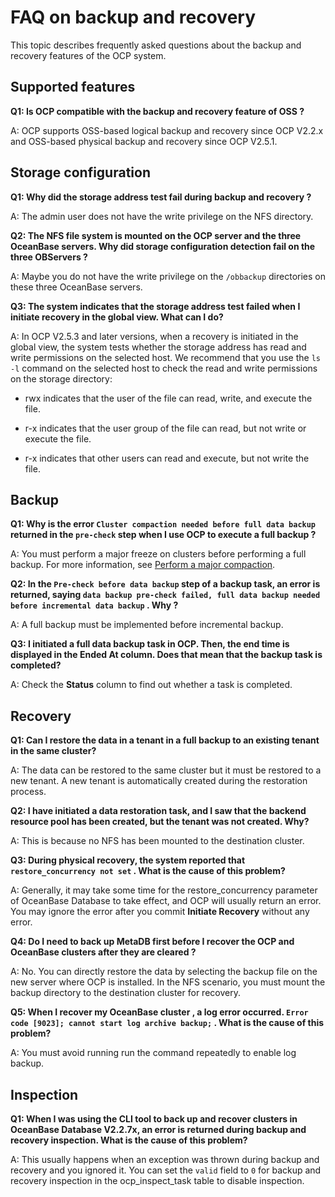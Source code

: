 FAQ on backup and recovery
===============================================

This topic describes frequently asked questions about the backup and recovery features of the OCP system.

Supported features
---------------------------------------

**Q1: Is OCP compatible with the backup and recovery feature of OSS ?**

A: OCP supports OSS-based logical backup and recovery since OCP V2.2.x and OSS-based physical backup and recovery since OCP V2.5.1.

Storage configuration
------------------------------------------

**Q1: Why did the storage address test fail during backup and recovery ?**

A: The admin user does not have the write privilege on the NFS directory.

**Q2: The NFS file system is mounted on the OCP server and the three OceanBase servers. Why did storage configuration detection fail on the three OBServers ?**

A: Maybe you do not have the write privilege on the `/obbackup` directories on these three OceanBase servers.

**Q3: The system indicates that the storage address test failed when I initiate recovery in the global view. What can I do?**

A: In OCP V2.5.3 and later versions, when a recovery is initiated in the global view, the system tests whether the storage address has read and write permissions on the selected host. We recommend that you use the `ls -l` command on the selected host to check the read and write permissions on the storage directory:

* rwx indicates that the user of the file can read, write, and execute the file.

* r-x indicates that the user group of the file can read, but not write or execute the file.

* r-x indicates that other users can read and execute, but not write the file.

Backup
---------------------------

**Q1: Why is the error `Cluster compaction needed before full data backup` returned in the `pre-check` step when I use OCP to execute a full backup ?**

A: You must perform a major freeze on clusters before performing a full backup. For more information, see [Perform a major compaction](../../600.cluster-functions/1100.manage-cluster-merge/200.cluster-perform-merge.md).

**Q2: In the `Pre-check before data backup` step of a backup task, an error is returned, saying `data backup pre-check failed, full data backup needed before incremental data backup` . Why ?**

A: A full backup must be implemented before incremental backup.

**Q3: I initiated a full data backup task in OCP. Then, the end time is displayed in the Ended At column. Does that mean that the backup task is completed?**

A: Check the **Status** column to find out whether a task is completed.

Recovery
-----------------------------

**Q1: Can I restore the data in a tenant in a full backup to an existing tenant in the same cluster?**

A: The data can be restored to the same cluster but it must be restored to a new tenant. A new tenant is automatically created during the restoration process.

**Q2: I have initiated a data restoration task, and I saw that the backend resource pool has been created, but the tenant was not created. Why?**

A: This is because no NFS has been mounted to the destination cluster.

**Q3: During physical recovery, the system reported that `restore_concurrency not set` . What is the cause of this problem?**

A: Generally, it may take some time for the restore_concurrency parameter of OceanBase Database to take effect, and OCP will usually return an error. You may ignore the error after you commit **Initiate Recovery** without any error.

**Q4: Do I need to back up MetaDB first before I recover the OCP and OceanBase clusters after they are cleared ?**

A: No. You can directly restore the data by selecting the backup file on the new server where OCP is installed. In the NFS scenario, you must mount the backup directory to the destination cluster for recovery.

**Q5: When I recover my OceanBase cluster , a log error occurred. `Error code [9023]; cannot start log archive backup;` . What is the cause of this problem?**

A: You must avoid running run the command repeatedly to enable log backup.

Inspection
-------------------------------

**Q1: When I was using the CLI tool to back up and recover clusters in OceanBase Database V2.2.7x, an error is returned during backup and recovery inspection. What is the cause of this problem?**

A: This usually happens when an exception was thrown during backup and recovery and you ignored it. You can set the `valid` field to `0` for backup and recovery inspection in the ocp_inspect_task table to disable inspection.
